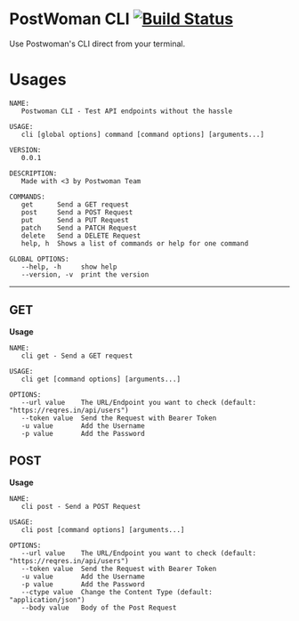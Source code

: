 # PostWoman CLI   [![Build Status](https://travis-ci.com/athul/pwcli.svg?token=udLtq6DyJs4Gxpze9nqX&branch=master)](https://travis-ci.com/athul/pwcli)
Use Postwoman's CLI direct from your terminal.


# Usages
```
NAME:
   Postwoman CLI - Test API endpoints without the hassle

USAGE:
   cli [global options] command [command options] [arguments...]

VERSION:
   0.0.1

DESCRIPTION:
   Made with <3 by Postwoman Team

COMMANDS:
   get      Send a GET request
   post     Send a POST Request
   put      Send a PUT Request
   patch    Send a PATCH Request
   delete   Send a DELETE Request
   help, h  Shows a list of commands or help for one command

GLOBAL OPTIONS:
   --help, -h     show help
   --version, -v  print the version
```
----
## GET
**Usage**  
```
NAME:
   cli get - Send a GET request

USAGE:
   cli get [command options] [arguments...]

OPTIONS:
   --url value    The URL/Endpoint you want to check (default: "https://reqres.in/api/users")
   --token value  Send the Request with Bearer Token
   -u value       Add the Username
   -p value       Add the Password
```
## POST
**Usage**   
```
NAME:
   cli post - Send a POST Request

USAGE:
   cli post [command options] [arguments...]

OPTIONS:
   --url value    The URL/Endpoint you want to check (default: "https://reqres.in/api/users")
   --token value  Send the Request with Bearer Token
   -u value       Add the Username
   -p value       Add the Password
   --ctype value  Change the Content Type (default: "application/json")
   --body value   Body of the Post Request
```